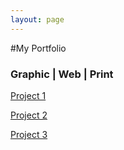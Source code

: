 ```yaml
---
layout: page
---
```


#My Portfolio

### Graphic | Web | Print

[Project 1](http://kennygonzalez10.github.io/project-1)

[Project 2](http://kennygonzalez10.github.io/project-2)

[Project 3](http://kennygonzalez10.github.io/project-3)
